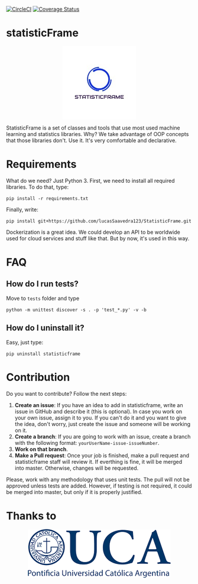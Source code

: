[![CircleCI](https://circleci.com/gh/lucasSaavedra123/StatisticFrame/tree/master.svg?style=shield)](https://circleci.com/gh/lucasSaavedra123/StatisticFrame/tree/master)
[![Coverage Status](https://coveralls.io/repos/github/lucasSaavedra123/StatisticFrame/badge.svg?branch=master)](https://coveralls.io/github/lucasSaavedra123/StatisticFrame?branch=master)

# statisticFrame
<p align="center">
  <img align="center" src="assets/logo.png">
</p>
StatisticFrame is a set of classes and tools that use most used machine learning and statistics libraries. Why? We take advantage of OOP concepts that those libraries don't. Use it. It's very comfortable and declarative.

# Requirements

What do we need? Just Python 3.
First, we need to install all required libraries. To do that, type:

    pip install -r requirements.txt

Finally, write:

    pip install git+https://github.com/lucasSaavedra123/StatisticFrame.git

Dockerization is a great idea. We could develop an API to be worldwide used for cloud services and stuff like that. But by now, it's used in this way.

# FAQ

## How do I run tests?

Move to `tests` folder and type

    python -m unittest discover -s . -p 'test_*.py' -v -b

## How do I uninstall it?

Easy, just type:

    pip uninstall statisticframe


# Contribution

Do you want to contribute? Follow the next steps:

1. **Create an issue**: If you have an idea to add in statisticframe, write an issue in GitHub and describe it (this is optional). In case you work on your own issue, assign it to you. If you can't do it and you want to give the idea, don't worry, just create the issue and someone will be working on it.
2. **Create a branch**: If you are going to work with an issue, create a branch with the following format: `yourUserName-issue-issueNumber`. 
3. **Work on that branch**.
4. **Make a Pull request**: Once your job is finished, make a pull request and statisticframe staff will review it. If everthing is fine, it will be merged into master. Otherwise, changes will be requested.

Please, work with any methodology that uses unit tests. The pull will not be approved unless tests are added. However, if testing is not required, it could be merged into master, but only if it is properly justified.

# Thanks to
<p align="center">
  <img align="center" src="assets/logo_uca.png">
</p>
